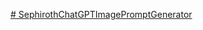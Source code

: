 [# SephirothChatGPTImagePromptGenerator](https://uni928.github.io/SephirothChatGPTImagePromptGenerator/)
